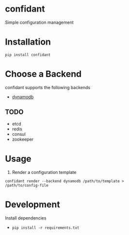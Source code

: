 # confidant
Simple configuration management 


# Installation

`pip install confidant`

# Choose a Backend

confidant supports the following backends 

- [dynamodb](https://aws.amazon.com/dynamodb/)

## TODO

- etcd
- redis
- consul
- zookeeper

# Usage 

1. Render a configuration template 

`confidant render --backend dynamodb /path/to/template > /path/to/config-file`


# Development

Install dependencies

- `pip install -r requirements.txt`
